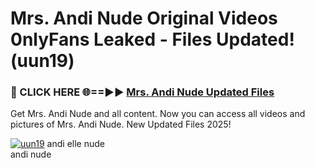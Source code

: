 # Mrs. Andi Nude Original Videos 0nlyFans Leaked - Files Updated! (uun19)

<h3>🔴 CLICK HERE 🌐==►► <a href="https://tinyurl.com/52m3yx9h" rel="nofollow">Mrs. Andi Nude Updated Files</a></h3>

Get Mrs. Andi Nude and all content. Now you can access all videos and pictures of Mrs. Andi Nude. New Updated Files 2025!

[![uun19](https://i.imgur.com/TnHtlc8.gif)](https://tinyurl.com/52m3yx9h)
andi elle nude<br>
andi nude